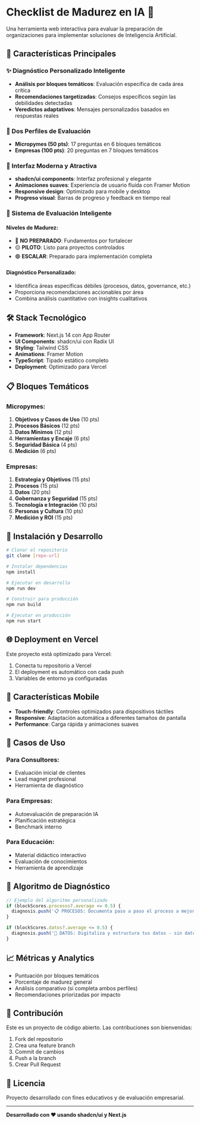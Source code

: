 # Checklist de Madurez en IA 🧠

Una herramienta web interactiva para evaluar la preparación de organizaciones para implementar soluciones de Inteligencia Artificial.

## 🚀 Características Principales

### ✨ Diagnóstico Personalizado Inteligente
- **Análisis por bloques temáticos**: Evaluación específica de cada área crítica
- **Recomendaciones targetizadas**: Consejos específicos según las debilidades detectadas
- **Veredictos adaptativos**: Mensajes personalizados basados en respuestas reales

### 🎯 Dos Perfiles de Evaluación
- **Micropymes (50 pts)**: 17 preguntas en 6 bloques temáticos
- **Empresas (100 pts)**: 20 preguntas en 7 bloques temáticos

### 🎨 Interfaz Moderna y Atractiva
- **shadcn/ui components**: Interfaz profesional y elegante
- **Animaciones suaves**: Experiencia de usuario fluida con Framer Motion
- **Responsive design**: Optimizado para mobile y desktop
- **Progreso visual**: Barras de progreso y feedback en tiempo real

### 🧠 Sistema de Evaluación Inteligente

#### Niveles de Madurez:
- 🔴 **NO PREPARADO**: Fundamentos por fortalecer
- 🟡 **PILOTO**: Listo para proyectos controlados
- 🟢 **ESCALAR**: Preparado para implementación completa

#### Diagnóstico Personalizado:
- Identifica áreas específicas débiles (procesos, datos, governance, etc.)
- Proporciona recomendaciones accionables por área
- Combina análisis cuantitativo con insights cualitativos

## 🛠️ Stack Tecnológico

- **Framework**: Next.js 14 con App Router
- **UI Components**: shadcn/ui con Radix UI
- **Styling**: Tailwind CSS
- **Animations**: Framer Motion
- **TypeScript**: Tipado estático completo
- **Deployment**: Optimizado para Vercel

## 📋 Bloques Temáticos

### Micropymes:
1. **Objetivos y Casos de Uso** (10 pts)
2. **Procesos Básicos** (12 pts)
3. **Datos Mínimos** (12 pts)
4. **Herramientas y Encaje** (6 pts)
5. **Seguridad Básica** (4 pts)
6. **Medición** (6 pts)

### Empresas:
1. **Estrategia y Objetivos** (15 pts)
2. **Procesos** (15 pts)
3. **Datos** (20 pts)
4. **Gobernanza y Seguridad** (15 pts)
5. **Tecnología e Integración** (10 pts)
6. **Personas y Cultura** (10 pts)
7. **Medición y ROI** (15 pts)

## 🚀 Instalación y Desarrollo

```bash
# Clonar el repositorio
git clone [repo-url]

# Instalar dependencias
npm install

# Ejecutar en desarrollo
npm run dev

# Construir para producción
npm run build

# Ejecutar en producción
npm run start
```

## 🌐 Deployment en Vercel

Este proyecto está optimizado para Vercel:

1. Conecta tu repositorio a Vercel
2. El deployment es automático con cada push
3. Variables de entorno ya configuradas

## 📱 Características Mobile

- **Touch-friendly**: Controles optimizados para dispositivos táctiles
- **Responsive**: Adaptación automática a diferentes tamaños de pantalla
- **Performance**: Carga rápida y animaciones suaves

## 🎯 Casos de Uso

### Para Consultores:
- Evaluación inicial de clientes
- Lead magnet profesional
- Herramienta de diagnóstico

### Para Empresas:
- Autoevaluación de preparación IA
- Planificación estratégica
- Benchmark interno

### Para Educación:
- Material didáctico interactivo
- Evaluación de conocimientos
- Herramienta de aprendizaje

## 🔄 Algoritmo de Diagnóstico

```typescript
// Ejemplo del algoritmo personalizado
if (blockScores.procesos?.average <= 0.5) {
  diagnosis.push('📋 PROCESOS: Documenta paso a paso el proceso a mejorar - es fundamental antes de automatizar.')
}

if (blockScores.datos?.average <= 0.5) {
  diagnosis.push('💾 DATOS: Digitaliza y estructura tus datos - sin datos limpios la IA no funcionará.')
}
```

## 📈 Métricas y Analytics

- Puntuación por bloques temáticos
- Porcentaje de madurez general
- Análisis comparativo (si completa ambos perfiles)
- Recomendaciones priorizadas por impacto

## 🤝 Contribución

Este es un proyecto de código abierto. Las contribuciones son bienvenidas:

1. Fork del repositorio
2. Crea una feature branch
3. Commit de cambios
4. Push a la branch
5. Crear Pull Request

## 📄 Licencia

Proyecto desarrollado con fines educativos y de evaluación empresarial.

---

**Desarrollado con ❤️ usando shadcn/ui y Next.js**